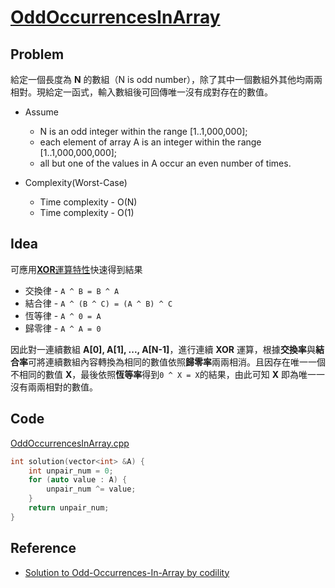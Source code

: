 # [OddOccurrencesInArray](https://codility.com/programmers/lessons/2-arrays/odd_occurrences_in_array/)

## Problem

給定一個長度為 **N** 的數組（N is odd number），除了其中一個數組外其他均兩兩相對。現給定一函式，輸入數組後可回傳唯一沒有成對存在的數值。

- Assume
  - N is an odd integer within the range [1..1,000,000];
  - each element of array A is an integer within the range [1..1,000,000,000];
  - all but one of the values in A occur an even number of times.

- Complexity(Worst-Case)
  - Time complexity - O(N)
  - Time complexity - O(1)

## Idea

可應用[**XOR**運算特性](https://en.wikipedia.org/wiki/Exclusive_or)快速得到結果

- 交換律 - `A ^ B = B ^ A`
- 結合律 - `A ^ (B ^ C) = (A ^ B) ^ C`
- 恆等律 - `A ^ 0 = A`
- 歸零律 - `A ^ A = 0`

因此對一連續數組 **A[0], A[1], ..., A[N-1]**，進行連續 **XOR** 運算，根據**交換率**與**結合率**可將連續數組內容轉換為相同的數值依照**歸零率**兩兩相消。且因存在唯一一個不相同的數值 **X**，最後依照**恆等率**得到`0 ^ X = X`的結果，由此可知 **X** 即為唯一一沒有兩兩相對的數值。

## Code

[OddOccurrencesInArray.cpp](OddOccurrencesInArray.cpp)

```cpp
int solution(vector<int> &A) {
    int unpair_num = 0;
    for (auto value : A) {
        unpair_num ^= value;
    }
    return unpair_num;
}
```
## Reference

- [Solution to Odd-Occurrences-In-Array by codility](https://codesays.com/2015/solution-to-odd-occurrences-in-array-by-codility/)